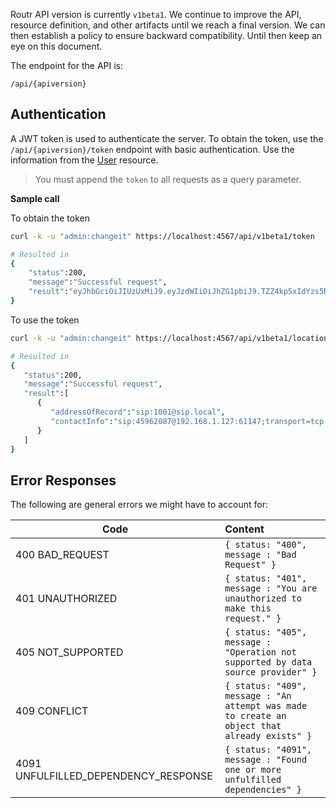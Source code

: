 Routr API version is currently `v1beta1`. We continue to improve the API, resource definition, and other artifacts until we reach a final version. We can then establish a policy to ensure backward compatibility. Until then keep an eye on this document.

The endpoint for the API is:

`/api/{apiversion}`

## Authentication

A JWT token is used to authenticate the server. To obtain the token, use the `/api/{apiversion}/token` endpoint with basic authentication. Use the information from the [User](/configuration/user) resource.

> You must append the `token` to all requests as a query parameter.

**Sample call**

To obtain the token

```bash
curl -k -u "admin:changeit" https://localhost:4567/api/v1beta1/token

# Resulted in
{
    "status":200,
    "message":"Successful request",
    "result":"eyJhbGciOiJIUzUxMiJ9.eyJzdWIiOiJhZG1pbiJ9.TZZ4kp5xIdYzs5RRt6_qVxJcOiLdk1IEHFMBSZ7SRENx6kyVhwfAlm-oeM4L2XFIr4evlTCxKEIKc0fZKwPcjw"
}
```

To use the token

```bash
curl -k -u "admin:changeit" https://localhost:4567/api/v1beta1/location?token=eyJhbGciOiJIUzUxMiJ9.e...

# Resulted in
{  
   "status":200,
   "message":"Successful request",
   "result":[  
      {  
         "addressOfRecord":"sip:1001@sip.local",
         "contactInfo":"sip:45962087@192.168.1.127:61147;transport=tcp;nat=false;expires=600"
      }
   ]
}
```

## Error Responses

The following are general errors we might have to account for:

| Code | Content   |
| ---  | :--------- |
| 400 BAD_REQUEST | `{ status: "400", message : "Bad Request" }`|
| 401 UNAUTHORIZED | `{ status: "401", message : "You are unauthorized to make this request." }`|
| 405 NOT_SUPPORTED | `{ status: "405", message : "Operation not supported by data source provider" }`|
| 409 CONFLICT | `{ status: "409", message : "An attempt was made to create an object that already exists" }`|
| 4091 UNFULFILLED_DEPENDENCY_RESPONSE | `{ status: "4091", message : "Found one or more unfulfilled dependencies" }`|
